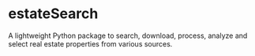 # estateSearch

A lightweight Python package to search, download, process, analyze and select real estate properties from various sources.
